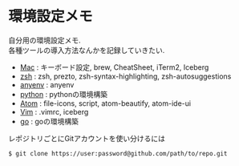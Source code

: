 # 環境設定メモ

自分用の環境設定メモ.  
各種ツールの導入方法なんかを記録していきたい.

- [Mac](mac.md) : キーボード設定, brew, CheatSheet, iTerm2, Iceberg
- [zsh](zsh.md) : zsh, prezto, zsh-syntax-highlighting, zsh-autosuggestions
- [anyenv](anyenv.md) : anyenv
- [python](python.md) : pythonの環境構築
- [Atom](atom.md) : file-icons, script, atom-beautify, atom-ide-ui
- [Vim](vim.md) : .vimrc, iceberg
- [go](go.md) : goの環境構築

レポジトリごとにGitアカウントを使い分けるには
```
$ git clone https://user:password@github.com/path/to/repo.git
```
